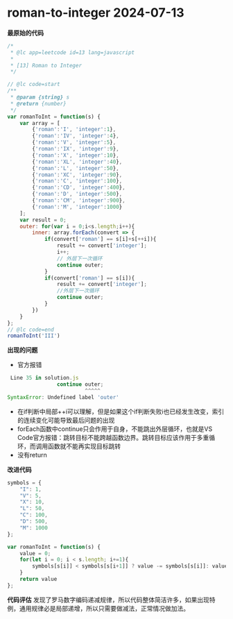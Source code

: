 # roman-to-integer 2024-07-13


**最原始的代码**

```javascript
/*
 * @lc app=leetcode id=13 lang=javascript
 *
 * [13] Roman to Integer
 */

// @lc code=start
/**
 * @param {string} s
 * @return {number}
 */
var romanToInt = function(s) {
    var array = [
        {'roman':'I', 'integer':1},
        {'roman':'IV', 'integer':4},
        {'roman':'V', 'integer':5},
        {'roman':'IX', 'integer':9},
        {'roman':'X', 'integer':10},
        {'roman':'XL', 'integer':40},
        {'roman':'L', 'integer':50},
        {'roman':'XC', 'integer':90},
        {'roman':'C', 'integer':100},
        {'roman':'CD', 'integer':400},
        {'roman':'D', 'integer':500},
        {'roman':'CM', 'integer':900},
        {'roman':'M', 'integer':1000}
    ];
    var result = 0;
    outer: for(var i = 0;i<s.length;i++){
        inner: array.forEach(convert => {
            if(convert['roman'] == s[i]+s[++i]){
                result += convert['integer'];
                i++;
                // 外层下一次循环
                continue outer;
            }
            if(convert['roman'] == s[i]){
                result += convert['integer'];
                //外层下一次循环
                continue outer;
            }
        })
    }
};
// @lc code=end
romanToInt('III')
```

**出现的问题**

- 官方报错
```javascript
 Line 35 in solution.js
                continue outer;
                         ^^^^^
SyntaxError: Undefined label 'outer'
```
- 在if判断中局部++i可以理解，但是如果这个if判断失败i也已经发生改变，索引的连续变化可能导致最后问题的出现
- forEach函数中continue只会作用于自身，不能跳出外层循环，也就是VS Code官方报错：跳转目标不能跨越函数边界。跳转目标应该作用于多重循环，而调用函数就不能再实现目标跳转
- 没有return

**改进代码**

```javascript
symbols = {
    "I": 1,
    "V": 5,
    "X": 10,
    "L": 50,
    "C": 100,
    "D": 500,
    "M": 1000
};

var romanToInt = function(s) {
    value = 0;
    for(let i = 0; i < s.length; i+=1){
        symbols[s[i]] < symbols[s[i+1]] ? value -= symbols[s[i]]: value += symbols[s[i]]
    }
    return value
};
```

**代码评估**
发现了罗马数字编码递减规律，所以代码整体简洁许多，如果出现特例，通用规律必是局部递增，所以只需要做减法，正常情况做加法。